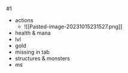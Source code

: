 #1
- actions
	- ![[Pasted-image-20231015231527.png]]
- health & mana
- lvl
- gold
- missing in tab
- structures & monsters
- ms